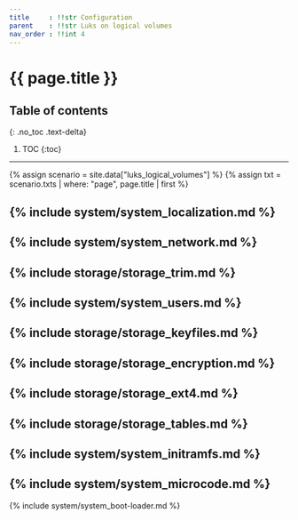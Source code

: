 ```yaml
---
title     : !!str Configuration
parent    : !!str Luks on logical volumes
nav_order : !!int 4
---
```


# {{ page.title }}

## Table of contents
{: .no_toc .text-delta}

1. TOC
{:toc}

---

{% assign scenario = site.data["luks_logical_volumes"] %}
{% assign txt = scenario.txts | where: "page", page.title | first %}

{% include system/system_localization.md %}
---
{% include system/system_network.md %}
---
{% include storage/storage_trim.md %}
---
{% include system/system_users.md %}
---
{% include storage/storage_keyfiles.md %}
---
{% include storage/storage_encryption.md %}
---
{% include storage/storage_ext4.md %}
---
{% include storage/storage_tables.md %}
---
{% include system/system_initramfs.md %}
---
{% include system/system_microcode.md %}
---
{% include system/system_boot-loader.md %}

